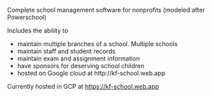 Complete school management software for nonprofits (modeled after Powerschool)

Includes the ability to 
<ul>
<li> maintain multiple branches of a school. Multiple schools
<li> maintain staff and student records
<li> maintain exam and assignment information
<li> have sponsors for deserving school children
<li> hosted on Google cloud at http://kf-school.web.app
</ul>

Currently hosted in GCP at https://kf-school.web.app
